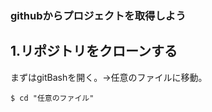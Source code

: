 ### githubからプロジェクトを取得しよう

## 1.リポジトリをクローンする

   まずはgitBashを開く。→任意のファイルに移動。
   ```
$ cd "任意のファイル"

   ```
